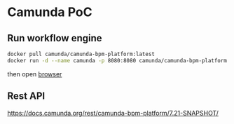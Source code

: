 # Camunda PoC

## Run workflow engine

```bash
docker pull camunda/camunda-bpm-platform:latest
docker run -d --name camunda -p 8080:8080 camunda/camunda-bpm-platform:latest
```

then open [browser](http://localhost:8080/camunda-welcome/index.html)

## Rest API

https://docs.camunda.org/rest/camunda-bpm-platform/7.21-SNAPSHOT/

